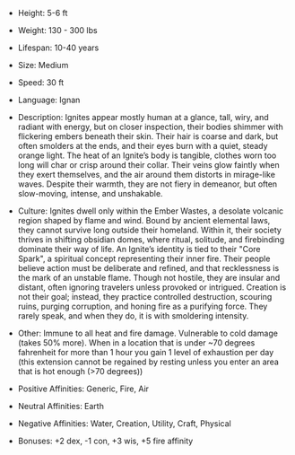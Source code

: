 - Height: 5-6 ft
    
- Weight: 130 - 300 lbs
    
- Lifespan: 10-40 years
    
- Size: Medium
    
- Speed: 30 ft
    
- Language: Ignan
    
- Description: Ignites appear mostly human at a glance, tall, wiry, and radiant with energy, but on closer inspection, their bodies shimmer with flickering embers beneath their skin. Their hair is coarse and dark, but often smolders at the ends, and their eyes burn with a quiet, steady orange light. The heat of an Ignite’s body is tangible, clothes worn too long will char or crisp around their collar. Their veins glow faintly when they exert themselves, and the air around them distorts in mirage-like waves. Despite their warmth, they are not fiery in demeanor, but often slow-moving, intense, and unshakable.
    
- Culture: Ignites dwell only within the Ember Wastes, a desolate volcanic region shaped by flame and wind. Bound by ancient elemental laws, they cannot survive long outside their homeland. Within it, their society thrives in shifting obsidian domes, where ritual, solitude, and firebinding dominate their way of life. An Ignite’s identity is tied to their "Core Spark", a spiritual concept representing their inner fire. Their people believe action must be deliberate and refined, and that recklessness is the mark of an unstable flame. Though not hostile, they are insular and distant, often ignoring travelers unless provoked or intrigued. Creation is not their goal; instead, they practice controlled destruction, scouring ruins, purging corruption, and honing fire as a purifying force. They rarely speak, and when they do, it is with smoldering intensity.
    
- Other: Immune to all heat and fire damage. Vulnerable to cold damage (takes 50% more). When in a location that is under ~70 degrees fahrenheit for more than 1 hour you gain 1 level of exhaustion per day (this extension cannot be regained by resting unless you enter an area that is hot enough (>70 degrees))
    
- Positive Affinities: Generic, Fire, Air
    
- Neutral Affinities: Earth
    
- Negative Affinities: Water, Creation, Utility, Craft, Physical
    
- Bonuses: +2 dex, -1 con, +3 wis, +5 fire affinity